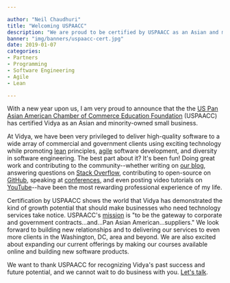 ```yaml
---

author: "Neil Chaudhuri"
title: "Welcoming USPAACC"
description: "We are proud to be certified by USPAACC as an Asian and minority-owned small business."
banner: "img/banners/uspaacc-cert.jpg"
date: 2019-01-07
categories: 
- Partners
- Programming
- Software Engineering
- Agile
- Lean

---
```


With a new year upon us, I am very proud to announce that the the 
[US Pan Asian American Chamber of Commerce Education Foundation](https://uspaacc.com/)
(USPAACC) has certified Vidya as an Asian and minority-owned small business.

At Vidya, we have been very privileged to deliver high-quality software to a wide array of commercial and government clients
using exciting technology while promoting [lean](/tags/lean) principles, [agile](/tags/agile) software development,
and diversity in software engineering. The best part about it? It's been fun! Doing great work and contributing to the community--whether 
writing on [our blog](/blog/), answering questions on [Stack Overflow](http://stackoverflow.com/users/1347281/vidya),
contributing to open-source on [GitHub](https://github.com/VidyaSource), 
speaking at [conferences](/blog/2017/06/05/speaking-at-code-writers-workshop-2017/), and even posting video tutorials on 
[YouTube](https://www.youtube.com/channel/UC24LVc8Bb65SF6LW-SLog9A)--have been the most rewarding professional experience of my life.  

Certification by USPAACC shows the world that Vidya has demonstrated the kind of growth potential that should make businesses 
who need technology services take notice. USPAACC's [mission](https://uspaacc.com/about) is 
"to be the gateway to corporate and government contracts...and...Pan Asian American...suppliers." We look forward to building
new relationships and to delivering our services to even more clients in the Washington, DC, area and beyond. We are also excited about expanding
our current offerings by making our courses available online and building new software products.

We want to thank USPAACC for recognizing Vidya's past success and future potential, and we cannot wait to do business
with you. [Let's talk](/contact).
